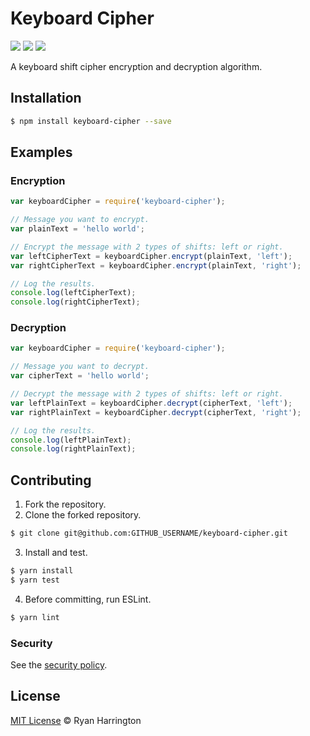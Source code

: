 # Keyboard Cipher
![](https://github.com/LeSirH/keyboard-cipher/actions/workflows/test.yml/badge.svg)
![](https://img.shields.io/github/languages/code-size/LeSirH/keyboard-cipher?label=Size)
![](https://img.shields.io/jsdelivr/npm/hm/keyboard-cipher?label=Downloads)

A keyboard shift cipher encryption and decryption algorithm.

## Installation
```bash
$ npm install keyboard-cipher --save
```

## Examples

### Encryption
```js
var keyboardCipher = require('keyboard-cipher');

// Message you want to encrypt.
var plainText = 'hello world';

// Encrypt the message with 2 types of shifts: left or right.
var leftCipherText = keyboardCipher.encrypt(plainText, 'left');
var rightCipherText = keyboardCipher.encrypt(plainText, 'right');

// Log the results.
console.log(leftCipherText);
console.log(rightCipherText);
```

### Decryption
```js
var keyboardCipher = require('keyboard-cipher');

// Message you want to decrypt.
var cipherText = 'hello world';

// Decrypt the message with 2 types of shifts: left or right.
var leftPlainText = keyboardCipher.decrypt(cipherText, 'left');
var rightPlainText = keyboardCipher.decrypt(cipherText, 'right');

// Log the results.
console.log(leftPlainText);
console.log(rightPlainText);
```

## Contributing
1. Fork the repository.
2. Clone the forked repository.
```bash
$ git clone git@github.com:GITHUB_USERNAME/keyboard-cipher.git
```
3. Install and test.
```bash
$ yarn install
$ yarn test
```
4. Before committing, run ESLint.
```bash
$ yarn lint
```

### Security
See the [security policy](/SECURITY.md).

## License
[MIT License](/LICENSE) :copyright: Ryan Harrington
